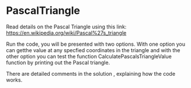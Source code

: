 # PascalTriangle

Read details on the Pascal Triangle using this link: https://en.wikipedia.org/wiki/Pascal%27s_triangle

Run the code, you will be presented with two options. With one option you can getthe value at any specfied coordinates in the triangle and with the other option you can test the function CalculatePascalsTriangleValue function by printing out the Pascal triangle.

There are detailed comments in the solution , explaining how the code works.

